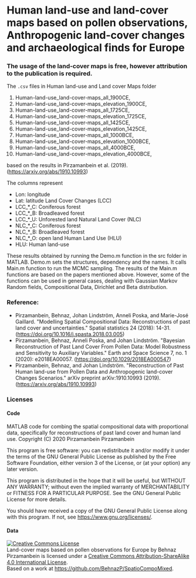 # Human land-use and land-cover maps based on pollen observations, Anthropogenic land-cover changes and archaeological finds for Europe
### The usage of the land-cover maps is free, however attribution to the publication is required.

The `.csv` files in Human land-use and Land cover Maps folder
1. Human-land-use_land-cover-maps_all_1900CE,
2. Human-land-use_land-cover-maps_elevation_1900CE,
3. Human-land-use_land-cover-maps_all_1725CE,
4. Human-land-use_land-cover-maps_elevation_1725CE,
5. Human-land-use_land-cover-maps_all_1425CE,
6. Human-land-use_land-cover-maps_elevation_1425CE,
7. Human-land-use_land-cover-maps_all_1000BCE,
8. Human-land-use_land-cover-maps_elevation_1000BCE,
9. Human-land-use_land-cover-maps_all_4000BCE,
10. Human-land-use_land-cover-maps_elevation_4000BCE,

based on the results in Pirzamanbein et al. (2019). (https://arxiv.org/abs/1910.10993)

The columns represent
* Lon: longitude
* Lat: latitude
Land Cover Changes (LCC)
* LCC_*_C: Coniferous forest
* LCC_*_B: Broadleaved forest
* LCC_*_U: Unforested land
Natural Land Cover (NLC)
* NLC_*_C: Coniferous forest
* NLC_*_B: Broadleaved forest
* NLC_*_O: open land
Human Land Use (HLU)
* HLU: Human land-use

These results obtained by running the Demo.m function in the src folder in MATLAB.
Demo.m sets the structures, dependency and the names. It calls Main.m function to run the MCMC sampling. The results of the Main.m functions are based on the papers mentioned above. However, some of the functions can be used in general cases, dealing with Gaussian Markov Random fields, Compositional Data, Dirichlet and Beta distribution.

### Reference:
* Pirzamanbein, Behnaz, Johan Lindström, Anneli Poska, and Marie-José Gaillard. "Modelling Spatial Compositional Data: Reconstructions of past land cover and uncertainties." Spatial statistics 24 (2018): 14-31. (https://doi.org/10.1016/j.spasta.2018.03.005)
* Pirzamanbein, Behnaz, Anneli Poska, and Johan Lindström. "Bayesian Reconstruction of Past Land Cover From Pollen Data: Model Robustness and Sensitivity to Auxiliary Variables." Earth and Space Science 7, no. 1 (2020): e2018EA00057. (https://doi.org/10.1029/2018EA000547)
* Pirzamanbein, Behnaz, and Johan Lindström. "Reconstruction of Past Human land-use from Pollen Data and Anthropogenic land-cover Changes Scenarios." arXiv preprint arXiv:1910.10993 (2019). (https://arxiv.org/abs/1910.10993)

### Licenses
#### Code
MATLAB code for combing the spatial compositional data with proportional data, specifically for reconstructions of past land cover and human land use.
Copyright (C) 2020  Pirzamanbein Pirzamanbein

This program is free software: you can redistribute it and/or modify
it under the terms of the GNU General Public License as published by
the Free Software Foundation, either version 3 of the License, or
(at your option) any later version.

This program is distributed in the hope that it will be useful,
but WITHOUT ANY WARRANTY; without even the implied warranty of
MERCHANTABILITY or FITNESS FOR A PARTICULAR PURPOSE.  See the
GNU General Public License for more details.

You should have received a copy of the GNU General Public License
along with this program.  If not, see <https://www.gnu.org/licenses/>.
#### Data
<a rel="license" href="http://creativecommons.org/licenses/by-sa/4.0/"><img alt="Creative Commons License" style="border-width:0" src="https://i.creativecommons.org/l/by-sa/4.0/88x31.png" /></a><br /><span xmlns:dct="http://purl.org/dc/terms/" href="http://purl.org/dc/dcmitype/Dataset" property="dct:title" rel="dct:type">Land-cover maps based on pollen observations for Europe</span> by <span xmlns:cc="http://creativecommons.org/ns#" property="cc:attributionName">Behnaz Pirzamanbein</span> is licensed under a <a rel="license" href="http://creativecommons.org/licenses/by-sa/4.0/">Creative Commons Attribution-ShareAlike 4.0 International License</a>.<br />Based on a work at <a xmlns:dct="http://purl.org/dc/terms/" href="https://github.com/BehnazP/SpatioCompoMixed" rel="dct:source">https://github.com/BehnazP/SpatioCompoMixed</a>.
